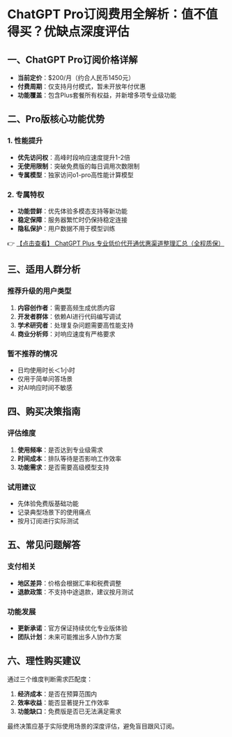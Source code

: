 # ChatGPT Pro订阅费用全解析：值不值得买？优缺点深度评估

## 一、ChatGPT Pro订阅价格详解

- **当前定价**：$200/月（约合人民币1450元）
- **付费周期**：仅支持月付模式，暂未开放年付优惠
- **功能覆盖**：包含Plus套餐所有权益，并新增多项专业级功能

## 二、Pro版核心功能优势

### 1. 性能提升
- **优先访问权**：高峰时段响应速度提升1-2倍
- **无使用限制**：突破免费版的每日调用次数限制
- **专属模型**：独家访问o1-pro高性能计算模型

### 2. 专属特权
- **功能尝鲜**：优先体验多模态支持等新功能
- **稳定保障**：服务器繁忙时仍保持稳定连接
- **隐私保护**：用户数据不用于模型训练

👉 [【点击查看】 ChatGPT Plus 专业低价代开通优惠渠道整理汇总（全程质保）](https://bit.ly/DaiKai)

## 三、适用人群分析

### 推荐升级的用户类型
1. **内容创作者**：需要高频生成优质内容
2. **开发者群体**：依赖AI进行代码编写调试
3. **学术研究者**：处理复杂问题需要高性能支持
4. **商业分析师**：对响应速度有严格要求

### 暂不推荐的情况
- 日均使用时长＜1小时
- 仅用于简单问答场景
- 对AI响应时间不敏感

## 四、购买决策指南

### 评估维度
1. **使用频率**：是否达到专业级需求
2. **时间成本**：排队等待是否影响工作效率
3. **功能需求**：是否需要高级模型支持

### 试用建议
- 先体验免费版基础功能
- 记录典型场景下的使用痛点
- 按月订阅进行实际测试

## 五、常见问题解答

### 支付相关
- **地区差异**：价格会根据汇率和税费调整
- **退款政策**：不支持中途退款，建议按月测试

### 功能发展
- **更新承诺**：官方保证持续优化专业版体验
- **团队计划**：未来可能推出多人协作方案

## 六、理性购买建议

通过三个维度判断需求匹配度：
1. **经济成本**：是否在预算范围内
2. **效率收益**：能否显著提升工作效率
3. **功能缺口**：免费版是否已无法满足需求

最终决策应基于实际使用场景的深度评估，避免盲目跟风订阅。